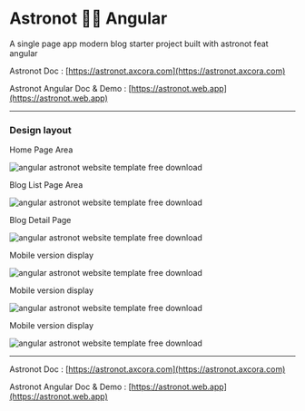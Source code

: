 # Astronot 👩‍🚀 Angular

A single page app modern blog starter project built with astronot feat angular

Astronot Doc : [https://astronot.axcora.com](https://astronot.axcora.com)

Astronot Angular Doc & Demo : [https://astronot.web.app](https://astronot.web.app)

---------------------

### Design layout

Home Page Area 

![angular astronot website template free download](img/home.png)

Blog List Page Area

![angular astronot website template free download](img/blog.png)

Blog Detail Page

![angular astronot website template free download](img/page.png)

Mobile version display

![angular astronot website template free download](img/mobile1.png)

Mobile version display

![angular astronot website template free download](img/mobile2.png)

Mobile version display

![angular astronot website template free download](img/mobile3.png)


---------------------

Astronot Doc : [https://astronot.axcora.com](https://astronot.axcora.com)

Astronot Angular Doc & Demo : [https://astronot.web.app](https://astronot.web.app)
